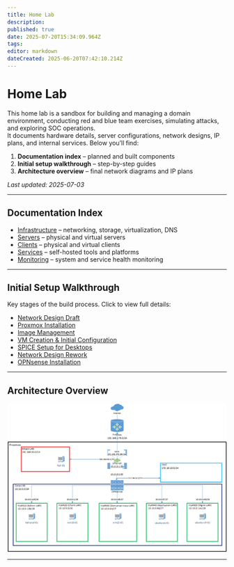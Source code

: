 ```yaml
---
title: Home Lab
description: 
published: true
date: 2025-07-20T15:34:09.964Z
tags: 
editor: markdown
dateCreated: 2025-06-20T07:42:10.214Z
---
```


# Home Lab

This home lab is a sandbox for building and managing a domain environment, conducting red and blue team exercises, simulating attacks, and exploring SOC operations.  
It documents hardware details, server configurations, network designs, IP plans, and internal services. Below you’ll find:

1. **Documentation index** – planned and built components  
2. **Initial setup walkthrough** – step-by-step guides  
3. **Architecture overview** – final network diagrams and IP plans  

*Last updated: 2025-07-03*

---

## Documentation Index

- [Infrastructure](/home_lab/infrastructure) – networking, storage, virtualization, DNS  
- [Servers](/home_lab/servers) – physical and virtual servers  
- [Clients](/home_lab/clients) – physical and virtual clients  
- [Services](/home_lab/services) – self-hosted tools and platforms  
- [Monitoring](/home_lab/monitoring) – system and service health monitoring  

---

## Initial Setup Walkthrough

Key stages of the build process. Click to view full details:

- [Network Design Draft](/home_lab/initial_setup#network-design-draft)  
- [Proxmox Installation](/home_lab/initial_setup#proxmox-installation)  
- [Image Management](/home_lab/initial_setup#image-management)
- [VM Creation & Initial Configuration](/home_lab/initial_setup#vm-creation-and-initial-configuration)
- [SPICE Setup for Desktops](/home_lab/initial_setup#spice-setup-for-desktops)
- [Network Design Rework](/home_lab/initial_setup#network-design-rework)
- [OPNsense Installation](/home_lab/initial_setup#opnsense-installation)

<!---
Each item links to its own page:

- [Network Design Draft](#)  
- [Proxmox Installation](#)  
- [Image Management](#)  
- [VM Creation and Initial Configuration](#)  
  - [Windows 10](#)  
  - [Windows Server 2022](#)  
  - [Kali Linux](#)  
  - [Kali Purple](#)  
  - [Ubuntu Client](#)  
  - [Ubuntu Server](#)  
  - [pfSense](#)  
- [SPICE Setup for Desktops](#)  
- [Network Design Rework](#)  
- [OPNsense Installation](#) 
-->

---

## Architecture Overview

![final_design_v2.png](/homelab/infrastructure/final_design_v2.png)

---

